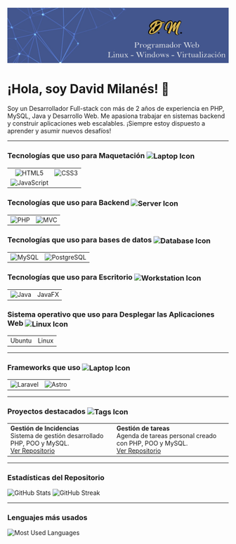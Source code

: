 ![Banner](./banner.jpg)

# ¡Hola, soy David Milanés! 👋

Soy un Desarrollador Full-stack con más de 2 años de experiencia en PHP, MySQL, Java y Desarrollo Web. Me apasiona trabajar en sistemas backend y construir aplicaciones web escalables. ¡Siempre estoy dispuesto a aprender y asumir nuevos desafíos!

---

### Tecnologías que uso para Maquetación <img src="https://img.icons8.com/ios-filled/24/ffffff/laptop.png" alt="Laptop Icon" style="vertical-align: middle;">

<table>
  <tr>
    <td align="center">
      <img src="https://img.shields.io/badge/-HTML5-E34F26?style=for-the-badge&logo=html5&logoColor=white" alt="HTML5" height="40">
    </td>
    <td align="center">
      <img src="https://img.shields.io/badge/-CSS3-1572B6?style=for-the-badge&logo=css3&logoColor=white" alt="CSS3" height="40">
    </td>
  </tr>
  <tr>
    <td align="center">
      <img src="https://img.shields.io/badge/-JavaScript-F7DF1E?style=for-the-badge&logo=javascript&logoColor=black" alt="JavaScript" height="40">
    </td>
    <td align="center">
    </td>
  </tr>
</table>

### Tecnologías que uso para Backend <img src="https://img.icons8.com/ios-filled/24/ffffff/server.png" alt="Server Icon" style="vertical-align: middle;">

<table>
  <tr>
    <td align="center">
      <img src="https://img.shields.io/badge/-PHP-777BB4?style=for-the-badge&logo=php&logoColor=white" alt="PHP" height="40">
    </td>
    <td align="center">
      <img src="https://img.shields.io/badge/-MVC-FF6347?style=for-the-badge&logo=web&logoColor=white" alt="MVC" height="40">
    </td>
  </tr>
</table>

### Tecnologías que uso para bases de datos <img src="https://img.icons8.com/ios-filled/24/ffffff/database.png" alt="Database Icon" style="vertical-align: middle;">

<table>
  <tr>
    <td align="center">
      <img src="https://img.shields.io/badge/-MySQL-4479A1?style=for-the-badge&logo=mysql&logoColor=white" alt="MySQL" height="40">
    </td>
    <td align="center">
      <img src="https://img.shields.io/badge/-PostgreSQL-336791?style=for-the-badge&logo=postgresql&logoColor=white" alt="PostgreSQL" height="40">
    </td>
  </tr>
</table>

### Tecnologías que uso para Escritorio <img src="https://img.icons8.com/ios-filled/24/ffffff/workstation.png" alt="Workstation Icon" style="vertical-align: middle;">

<table>
  <tr>
    <td align="center">
      <img src="https://img.shields.io/badge/Java-007396?style=for-the-badge&logo=java&logoColor=white" alt="Java" height="40">
    </td>
    <td align="center">
      <span>JavaFX</span>
    </td>
  </tr>
</table>

### Sistema operativo que uso para Desplegar las Aplicaciones Web <img src="https://img.icons8.com/ios-filled/24/ffffff/linux.png" alt="Linux Icon" style="vertical-align: middle;">

<table>
  <tr>
    <td align="center">
      <span>Ubuntu</span>
    </td>
    <td align="center">
      <span>Linux</span>
    </td>
  </tr>
</table>

---

### Frameworks que uso <img src="https://img.icons8.com/ios-filled/24/ffffff/laptop.png" alt="Laptop Icon" style="vertical-align: middle;">
<table>
  <tr>
    <td align="center">
      <img src="https://img.shields.io/badge/-Laravel-FF2D20?style=for-the-badge&logo=laravel&logoColor=white" alt="Laravel" height="40">
    </td>
    <td align="center">
      <img src="https://img.shields.io/badge/-Astro-0C1222?style=for-the-badge&logo=astro&logoColor=FDFDFE" alt="Astro" height="40">
    </td>
  </tr>
</table>

---

### Proyectos destacados <img src="https://img.icons8.com/ios-filled/24/ffffff/tags.png" alt="Tags Icon" style="vertical-align: middle;">
<table>
  <tr>
    <td align="left">
      <strong>Gestión de Incidencias</strong><br>
      Sistema de gestión desarrollado PHP, POO y MySQL.<br>
      <a href="https://github.com/username/gestion-de-incidencias">Ver Repositorio</a>
    </td>
    <td align="left">
      <strong>Gestión de tareas</strong><br>
      Agenda de tareas personal creado con PHP, POO y MySQL.<br>
      <a href="https://github.com/username/gestion-de-tareas">Ver Repositorio</a>
    </td>
  </tr>
</table>

---

### Estadísticas del Repositorio
<p align="left">
  <img src="https://github-readme-stats.vercel.app/api?username=milan3s&show_icons=true&theme=radical" alt="GitHub Stats" height="180">
  <img src="https://github-readme-streak-stats.herokuapp.com/?user=milan3s&theme=radical" alt="GitHub Streak" height="180">
</p>

---

### Lenguajes más usados
<p align="left">
  <img src="https://github-readme-stats.vercel.app/api/top-langs/?username=milan3s&layout=compact&theme=radical" alt="Most Used Languages" height="180">
</p>
